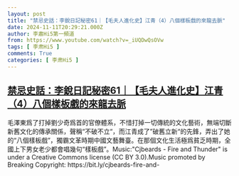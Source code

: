 ```yaml
---
layout: post
title: "禁忌史話：李銳日記秘密61｜【毛夫人進化史】江青（4）八個樣板戲的來龍去脈"
date: 2024-11-11T20:29:21.000Z
author: 李肅Hi5第一頻道
from: https://www.youtube.com/watch?v=_iUQDwQsOVw
tags: [ 李肃Hi5 ]
comments: True
categories: [ 李肃Hi5 ]
---
```

<!--1731356961000-->
[禁忌史話：李銳日記秘密61｜【毛夫人進化史】江青（4）八個樣板戲的來龍去脈](https://www.youtube.com/watch?v=_iUQDwQsOVw)
------

<div>
毛澤東爲了打掉劉少奇爲首的官僚體系，不惜打掉一切傳統的文化藝術，無端切斷新舊文化的傳承關係，聲稱“不破不立“，而江青成了”破舊立新“的先鋒，弄出了她的“八個樣板戲”，獨霸文革時期中國文藝舞臺。在那個文化生活極爲貧乏時期，全國上下男女老少都會唱幾句“樣板戲”。Music:"Cjbeards - Fire and Thunder" is under a Creative Commons license (CC BY 3.0).Music promoted by Breaking Copyright: https://bit.ly/cjbeards-fire-and-
</div>
